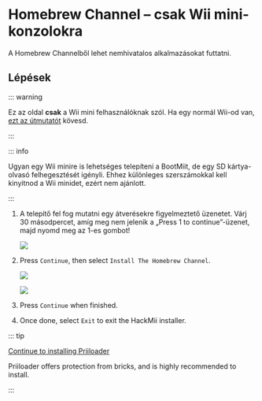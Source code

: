 # Homebrew Channel – csak Wii mini-konzolokra

A Homebrew Channelből lehet nemhivatalos alkalmazásokat futtatni.

## Lépések

::: warning

Ez az oldal **csak** a Wii mini felhasználóknak szól. Ha egy normál Wii-od van, [ezt az útmutatót](hbc) kövesd.

:::

::: info

Ugyan egy Wii minire is lehetséges telepíteni a BootMiit, de egy SD kártya-olvasó felhegesztését igényli. Ehhez különleges szerszámokkal kell kinyitnod a Wii minidet, ezért nem ajánlott.

:::

1. A telepítő fel fog mutatni egy átverésekre figyelmeztető üzenetet. Várj 30 másodpercet, amíg meg nem jelenik a „Press 1 to continue”-üzenet, majd nyomd meg az 1-es gombot!

   ![](/images/hackmii/scam.png)

2. Press `Continue`, then select `Install The Homebrew Channel`.

   ![](/images/hackmii/hbc_install.png)

   ![](/images/hackmii/hbc_install_ok.png)

3. Press `Continue` when finished.

4. Once done, select `Exit` to exit the HackMii installer.

::: tip

[Continue to installing Priiloader](priiloader)

Priiloader offers protection from bricks, and is highly recommended to install.

:::
